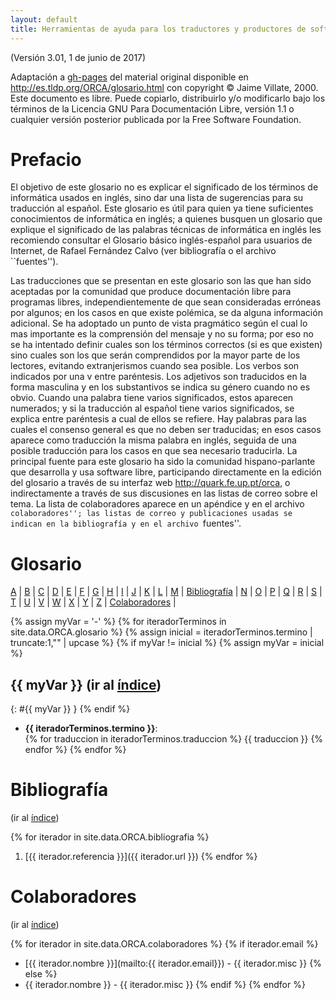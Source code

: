 ```yaml
---
layout: default
title: Herramientas de ayuda para los traductores y productores de software libre en español 
---
```


(Versión 3.01, 1 de junio de 2017)

Adaptación a [gh-pages](https://pages.github.com/) del material original disponible en http://es.tldp.org/ORCA/glosario.html con copyright © Jaime Villate, 2000. Este documento es libre. Puede copiarlo, distribuirlo y/o modificarlo bajo los términos de la Licencia GNU Para Documentación Libre, versión 1.1 o cualquier versión posterior publicada por la Free Software Foundation. 

# Prefacio

El objetivo de este glosario no es explicar el significado de los términos de informática usados en inglés, sino dar una lista de sugerencias para su traducción al español. Este glosario es útil para quien ya tiene suficientes conocimientos de informática en inglés; a quienes busquen un glosario que explique el significado de las palabras técnicas de informática en inglés les recomiendo consultar el Glosario básico inglés-español para usuarios de Internet, de Rafael Fernández Calvo (ver bibliografía o el archivo ``fuentes''). 

Las traducciones que se presentan en este glosario son las que han sido aceptadas por la comunidad que produce documentación libre para programas libres, independientemente de que sean consideradas erróneas por algunos; en los casos en que existe polémica, se da alguna información adicional. Se ha adoptado un punto de vista pragmático según el cual lo mas importante es la comprensión del mensaje y no su forma; por eso no se ha intentado definir cuales son los términos correctos (si es que existen) sino cuales son los que serán comprendidos por la mayor parte de los lectores, evitando extranjerismos cuando sea posible. 
Los verbos son indicados por una v entre paréntesis. Los adjetivos son traducidos en la forma masculina y en los substantivos se indica su género cuando no es obvio. Cuando una palabra tiene varios significados, estos aparecen numerados; y si la traducción al español tiene varios significados, se explica entre paréntesis a cual de ellos se refiere. Hay palabras para las cuales el consenso general es que no deben ser traducidas; en esos casos aparece como traducción la misma palabra en inglés, seguida de una posible traducción para los casos en que sea necesario traducirla. 
La principal fuente para este glosario ha sido la comunidad hispano-parlante que desarrolla y usa software libre, participando directamente en la edición del glosario a través de su interfaz web http://quark.fe.up.pt/orca, o indirectamente a través de sus discusiones en las listas de correo sobre el tema. La lista de colaboradores aparece en un apéndice y en el archivo ``colaboradores''; las listas de correo y publicaciones usadas se indican en la bibliografía y en el archivo ``fuentes''. 

# Glosario

[A](#A) | [B](#B) | [C](#C) | [D](#D) | [E](#E) | [F](#F) | [G](#G) | [H](#H) | [I](#I) | [J](#J) | [K](#K) | [L](#L) | [M](#M) | [Bibliografía](#Bibliografía) |
[N](#N) | [O](#O) | [P](#P) | [Q](#Q) | [R](#R) | [S](#S) | [T](#T) | [U](#U) | [V](#V) | [W](#W) | [X](#X) | [Y](#Y) | [Z](#Z) | [Colaboradores](#Colaboradores) |


{% assign myVar = '-' %}
{% for iteradorTerminos in site.data.ORCA.glosario %}
{% assign inicial = iteradorTerminos.termino | truncate:1,"" | upcase %}
{% if myVar != inicial %}
{% assign myVar = inicial %}
## {{ myVar }} (ir al [índice](#glosario))
{: #{{ myVar }} }
{% endif %}
- **{{ iteradorTerminos.termino }}**:  
{% for traduccion in iteradorTerminos.traduccion %}
{{ traduccion }}
{% endfor %}
{% endfor %}

# Bibliografía
(ir al [índice](#glosario))

{% for iterador in site.data.ORCA.bibliografia %}
1. [{{ iterador.referencia }}]({{ iterador.url }})
{% endfor %}


# Colaboradores
(ir al [índice](#glosario))

{% for iterador in site.data.ORCA.colaboradores %}
{% if iterador.email %}
* [{{ iterador.nombre }}](mailto:{{ iterador.email}}) - {{ iterador.misc }}
{% else %}
* {{ iterador.nombre }} - {{ iterador.misc }}
{% endif %}
{% endfor %}